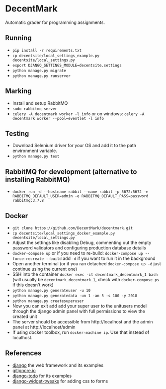 # DecentMark
Automatic grader for programming assignments.

## Running
- `pip install -r requirements.txt`
- `cp decentsite/local_settings_example.py decentsite/local_settings.py`
- `export DJANGO_SETTINGS_MODULE=decentsite.settings`
- `python manage.py migrate`
- `python manage.py runserver`

## Marking
- Install and setup RabbitMQ
- `sudo rabbitmq-server`
- `celery -A decentmark worker -l info` or on windows: `celery -A decentmark worker --pool=eventlet -l info`

## Testing
- Download Selenium driver for your OS and add it to the path environment variable.
- `python manage.py test`

## RabbitMQ for development (alternative to installing RabbitMQ)
- `docker run -d --hostname rabbit --name rabbit -p 5672:5672 -e RABBITMQ_DEFAULT_USER=admin -e RABBITMQ_DEFAULT_PASS=password rabbitmq:3.7.8`

## Docker
- `git clone https://github.com/DecentMark/decentmark.git`
- `cp decentsite/local_settings_docker_example.py decentsite/local_settings.py`
- Adjust the settings like disabling Debug, commenting out the empty password validators and configuring production database details
- `docker-compose up` or if you need to re-build: `docker-compose up --force-recreate --build` add `-d` if you want to run it in the background
- Open another terminal (or if you ran detached `docker-compose up -d` just continue using the current one)
- SSH into the container `docker exec -it decentmark_decentmark_1 bash` (will usually be `decentmark_decentmark_1`, check with `docker-compose ps` if this doesn't work)
- `python manage.py generateuser -u 10`
- `python manage.py generatedata -un 1 -an 5 -s 100 -y 2018`
- `python manage.py createsuperuser`
- Now you can exit add add your super user to the unitusers model through the django admin panel with full permissions to view the created unit
- The server should be accessible from http://localhost and the admin panel at http://localhost/admin
- If using docker toolbox, run `docker-machine ip`. Use that instead of localhost.

## References
- [django](https://www.djangoproject.com/) the web framework and its examples
- [gitignore.io](https://www.gitignore.io/)
- [django-todo](https://github.com/shacker/django-todo) for its examples
- [django-widget-tweaks](https://github.com/jazzband/django-widget-tweaks) for adding css to forms
